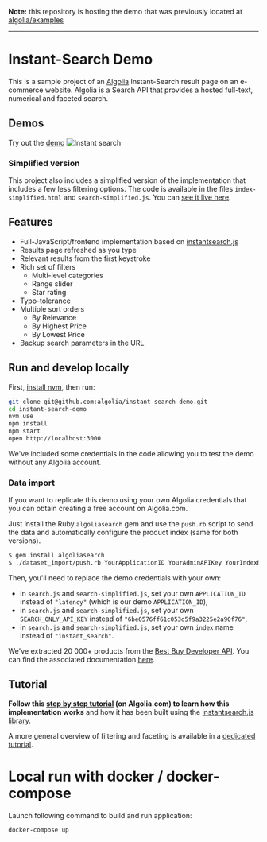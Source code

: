 **Note:** this repository is hosting the demo that was previously located at [algolia/examples](https://github.com/algolia/examples/tree/master/instant-search/instantsearch.js/)

-----

Instant-Search Demo
====================

This is a sample project of an [Algolia](http://www.algolia.com) Instant-Search result page on an e-commerce website. Algolia is a Search API that provides a hosted full-text, numerical and faceted search.

## Demos
Try out the [demo](https://preview.algolia.com/instantsearch/)
![Instant search](screenshots/instant-search-default.gif)

### Simplified version
This project also includes a simplified version of the implementation that includes a few less filtering options.
The code is available in the files `index-simplified.html` and `search-simplified.js`. You can [see it live here](https://preview.algolia.com/instantsearch/index-simplified.html).

## Features
* Full-JavaScript/frontend implementation based on [instantsearch.js](https://community.algolia.com/instantsearch.js/)
* Results page refreshed as you type
* Relevant results from the first keystroke
* Rich set of filters
  * Multi-level categories
  * Range slider
  * Star rating
* Typo-tolerance
* Multiple sort orders
  * By Relevance
  * By Highest Price
  * By Lowest Price
* Backup search parameters in the URL

## Run and develop locally

First, [install nvm](https://github.com/creationix/nvm#installation), then run:

```sh
git clone git@github.com:algolia/instant-search-demo.git
cd instant-search-demo
nvm use
npm install
npm start
open http://localhost:3000
```

We've included some credentials in the code allowing you to test the demo without any Algolia account.

### Data import
If you want to replicate this demo using your own Algolia credentials that you can obtain creating a free account on Algolia.com.

Just install the Ruby `algoliasearch` gem and use the `push.rb` script to send the data and automatically configure the product index (same for both versions).

```sh
$ gem install algoliasearch
$ ./dataset_import/push.rb YourApplicationID YourAdminAPIKey YourIndexName
```

Then, you'll need to replace the demo credentials with your own:
- in `search.js` and `search-simplified.js`, set your own `APPLICATION_ID` instead of `"latency"` (which is our demo `APPLICATION_ID`),
- in `search.js` and `search-simplified.js`, set your own `SEARCH_ONLY_API_KEY` instead of `"6be0576ff61c053d5f9a3225e2a90f76"`,
- in `search.js` and `search-simplified.js`, set your own `index` name instead of `"instant_search"`.


We've extracted 20 000+ products from the [Best Buy Developer API](https://developer.bestbuy.com). You can find the associated documentation [here](https://developer.bestbuy.com/documentation/products-api).

## Tutorial

**Follow this [step by step tutorial](https://www.algolia.com/doc/tutorials/search-ui/instant-search/build-an-instant-search-results-page/instantsearchjs/) (on Algolia.com) to learn how this implementation works** and how it has been built using the [instantsearch.js library](https://community.algolia.com/instantsearch.js/).

A more general overview of filtering and faceting is available in a [dedicated tutorial](https://www.algolia.com/doc/tutorials/search-ui/instant-search/filtering/faceting-search-ui/instantsearchjs/).

# Local run with docker / docker-compose

Launch following command to build and run application:

```sh
docker-compose up
```
